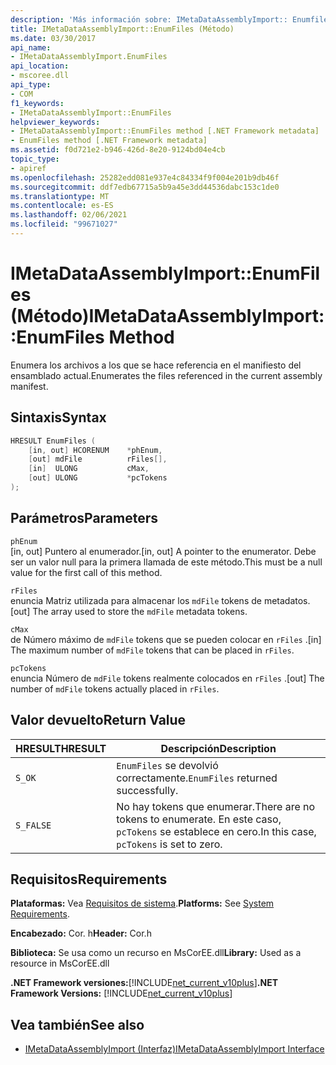 ```yaml
---
description: 'Más información sobre: IMetaDataAssemblyImport:: Enumfiles ((método)'
title: IMetaDataAssemblyImport::EnumFiles (Método)
ms.date: 03/30/2017
api_name:
- IMetaDataAssemblyImport.EnumFiles
api_location:
- mscoree.dll
api_type:
- COM
f1_keywords:
- IMetaDataAssemblyImport::EnumFiles
helpviewer_keywords:
- IMetaDataAssemblyImport::EnumFiles method [.NET Framework metadata]
- EnumFiles method [.NET Framework metadata]
ms.assetid: f0d721e2-b946-426d-8e20-9124bd04e4cb
topic_type:
- apiref
ms.openlocfilehash: 25282edd081e937e4c84334f9f004e201b9db46f
ms.sourcegitcommit: ddf7edb67715a5b9a45e3dd44536dabc153c1de0
ms.translationtype: MT
ms.contentlocale: es-ES
ms.lasthandoff: 02/06/2021
ms.locfileid: "99671027"
---
```

# <a name="imetadataassemblyimportenumfiles-method"></a><span data-ttu-id="e9d0d-103">IMetaDataAssemblyImport::EnumFiles (Método)</span><span class="sxs-lookup"><span data-stu-id="e9d0d-103">IMetaDataAssemblyImport::EnumFiles Method</span></span>

<span data-ttu-id="e9d0d-104">Enumera los archivos a los que se hace referencia en el manifiesto del ensamblado actual.</span><span class="sxs-lookup"><span data-stu-id="e9d0d-104">Enumerates the files referenced in the current assembly manifest.</span></span>  
  
## <a name="syntax"></a><span data-ttu-id="e9d0d-105">Sintaxis</span><span class="sxs-lookup"><span data-stu-id="e9d0d-105">Syntax</span></span>  
  
```cpp  
HRESULT EnumFiles (  
    [in, out] HCORENUM    *phEnum,
    [out] mdFile          rFiles[],
    [in]  ULONG           cMax,
    [out] ULONG           *pcTokens  
);  
```  
  
## <a name="parameters"></a><span data-ttu-id="e9d0d-106">Parámetros</span><span class="sxs-lookup"><span data-stu-id="e9d0d-106">Parameters</span></span>  

 `phEnum`  
 <span data-ttu-id="e9d0d-107">[in, out] Puntero al enumerador.</span><span class="sxs-lookup"><span data-stu-id="e9d0d-107">[in, out] A pointer to the enumerator.</span></span> <span data-ttu-id="e9d0d-108">Debe ser un valor null para la primera llamada de este método.</span><span class="sxs-lookup"><span data-stu-id="e9d0d-108">This must be a null value for the first call of this method.</span></span>  
  
 `rFiles`  
 <span data-ttu-id="e9d0d-109">enuncia Matriz utilizada para almacenar los `mdFile` tokens de metadatos.</span><span class="sxs-lookup"><span data-stu-id="e9d0d-109">[out] The array used to store the `mdFile` metadata tokens.</span></span>  
  
 `cMax`  
 <span data-ttu-id="e9d0d-110">de Número máximo de `mdFile` tokens que se pueden colocar en `rFiles` .</span><span class="sxs-lookup"><span data-stu-id="e9d0d-110">[in] The maximum number of `mdFile` tokens that can be placed in `rFiles`.</span></span>  
  
 `pcTokens`  
 <span data-ttu-id="e9d0d-111">enuncia Número de `mdFile` tokens realmente colocados en `rFiles` .</span><span class="sxs-lookup"><span data-stu-id="e9d0d-111">[out] The number of `mdFile` tokens actually placed in `rFiles`.</span></span>  
  
## <a name="return-value"></a><span data-ttu-id="e9d0d-112">Valor devuelto</span><span class="sxs-lookup"><span data-stu-id="e9d0d-112">Return Value</span></span>  
  
|<span data-ttu-id="e9d0d-113">HRESULT</span><span class="sxs-lookup"><span data-stu-id="e9d0d-113">HRESULT</span></span>|<span data-ttu-id="e9d0d-114">Descripción</span><span class="sxs-lookup"><span data-stu-id="e9d0d-114">Description</span></span>|  
|-------------|-----------------|  
|`S_OK`|<span data-ttu-id="e9d0d-115">`EnumFiles` se devolvió correctamente.</span><span class="sxs-lookup"><span data-stu-id="e9d0d-115">`EnumFiles` returned successfully.</span></span>|  
|`S_FALSE`|<span data-ttu-id="e9d0d-116">No hay tokens que enumerar.</span><span class="sxs-lookup"><span data-stu-id="e9d0d-116">There are no tokens to enumerate.</span></span> <span data-ttu-id="e9d0d-117">En este caso, `pcTokens` se establece en cero.</span><span class="sxs-lookup"><span data-stu-id="e9d0d-117">In this case, `pcTokens` is set to zero.</span></span>|  
  
## <a name="requirements"></a><span data-ttu-id="e9d0d-118">Requisitos</span><span class="sxs-lookup"><span data-stu-id="e9d0d-118">Requirements</span></span>  

 <span data-ttu-id="e9d0d-119">**Plataformas:** Vea [Requisitos de sistema](../../get-started/system-requirements.md).</span><span class="sxs-lookup"><span data-stu-id="e9d0d-119">**Platforms:** See [System Requirements](../../get-started/system-requirements.md).</span></span>  
  
 <span data-ttu-id="e9d0d-120">**Encabezado:** Cor. h</span><span class="sxs-lookup"><span data-stu-id="e9d0d-120">**Header:** Cor.h</span></span>  
  
 <span data-ttu-id="e9d0d-121">**Biblioteca:** Se usa como un recurso en MsCorEE.dll</span><span class="sxs-lookup"><span data-stu-id="e9d0d-121">**Library:** Used as a resource in MsCorEE.dll</span></span>  
  
 <span data-ttu-id="e9d0d-122">**.NET Framework versiones:**[!INCLUDE[net_current_v10plus](../../../../includes/net-current-v10plus-md.md)]</span><span class="sxs-lookup"><span data-stu-id="e9d0d-122">**.NET Framework Versions:** [!INCLUDE[net_current_v10plus](../../../../includes/net-current-v10plus-md.md)]</span></span>  
  
## <a name="see-also"></a><span data-ttu-id="e9d0d-123">Vea también</span><span class="sxs-lookup"><span data-stu-id="e9d0d-123">See also</span></span>

- [<span data-ttu-id="e9d0d-124">IMetaDataAssemblyImport (Interfaz)</span><span class="sxs-lookup"><span data-stu-id="e9d0d-124">IMetaDataAssemblyImport Interface</span></span>](imetadataassemblyimport-interface.md)
